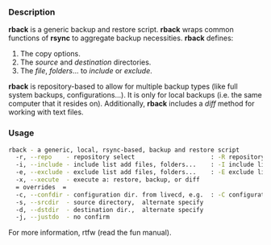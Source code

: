 ### Description

**rback** is a generic backup and restore script.  **rback** wraps common functions of **rsync** to aggregate backup necessities.  **rback** defines:

1. The copy options.
2. The *source* and *destination* directories.
3. The *file*, *folders*... to *include* or *exclude*.

**rback** is repository-based to allow for multiple backup types (like full system backups, configurations...).  It is only for local backups (i.e. the same computer that it resides on).  Additionally, **rback** includes a *diff* method for working with text files.

### Usage

```sh
rback - a generic, local, rsync-based, backup and restore script
  -r, --repo    - repository select                     : -R repository new
  -i, --include - include list add files, folders...    : -I include list edit
  -e, --exclude - exclude list add files, folders...    : -E exclude list edit
  -x, --xecute  - execute a: restore, backup, or diff
  = overrides  =
  -c, --confdir - configuration dir. from livecd, e.g.  : -C configuration edit
  -s, --srcdir  - source directory,  alternate specify
  -d, --dstdir  - destination dir.,  alternate specify
  -j, --justdo  - no confirm
```

For more information, rtfw (read the fun manual).
